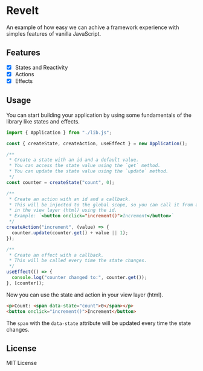 # Revelt

An example of how easy we can achive a framework experience with simples features
of vanilla JavaScript.

## Features

- [x] States and Reactivity
- [x] Actions
- [x] Effects

## Usage

You can start building your application by using some fundamentals of the
library like states and effects.

```js
import { Application } from "./lib.js";

const { createState, createAction, useEffect } = new Application();

/**
 * Create a state with an id and a default value.
 * You can access the state value using the `get` method.
 * You can update the state value using the `update` method.
 */
const counter = createState("count", 0);

/**
 * Create an action with an id and a callback.
 * This will be injected to the global scope, so you can call it from anywhere
 * in the view layer (html) using the id.
 * Example: `<button onclick="increment()">Increment</button>`
 */
createAction("increment", (value) => {
  counter.update(counter.get() + value || 1);
});

/**
 * Create an effect with a callback.
 * This will be called every time the state changes.
 */
useEffect(() => {
  console.log("counter changed to:", counter.get());
}, [counter]);
```

Now you can use the state and action in your view layer (html).

```html
<p>Count: <span data-state="count">0</span></p>
<button onclick="increment()">Increment</button>
```

The `span` with the `data-state` attribute will be updated every time the state
changes.

## License

MIT License
